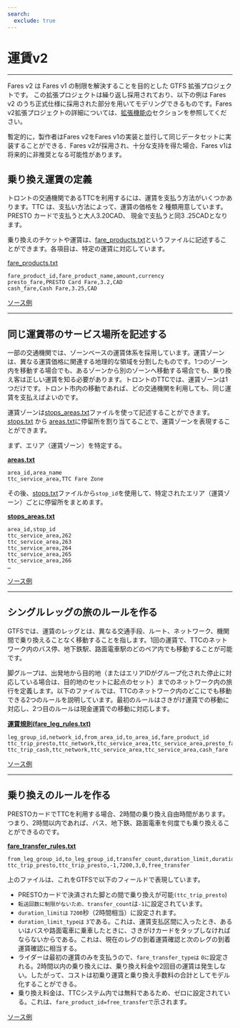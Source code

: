 ```yaml
---
search:
  exclude: true
---
```


# 運賃v2

<hr>

Fares v2 は Fares v1 の制限を解決することを目的とした GTFS 拡張プロジェクトです。 この拡張プロジェクトは繰り返し採用されており、以下の例は Fares v2 のうち正式仕様に採用された部分を用いてモデリングできるものです。Fares v2拡張プロジェクトの詳細については、[拡張機能の](../../../extensions)セクションを参照してください。

暫定的に，製作者はFares v2をFares v1の実装と並行して同じデータセットに実装することができる．Fares v2が採用され、十分な支持を得た場合、Fares v1は将来的に非推奨となる可能性があります。

## 乗り換え運賃の定義

トロントの交通機関であるTTCを利用するには、運賃を支払う方法がいくつかあります。TTC は、支払い方法によって、運賃の価格を 2 種類用意しています。PRESTO カードで支払うと大人3.20CAD、 現金で支払うと同3 .25CADとなります。

乗り換えのチケットや運賃は、[fare_products.txt](../../reference/#fare_productstxt)というファイルに記述することができます。各項目は、特定の運賃に対応しています。

[fare_products.txt](../../reference/#fare_productstxt)

    fare_product_id,fare_product_name,amount,currency
    presto_fare,PRESTO Card Fare,3.2,CAD
    cash_fare,Cash Fare,3.25,CAD

[ソース例](https://www.ttc.ca/Fares-and-passes)

<hr>

## 同じ運賃帯のサービス場所を記述する

一部の交通機関では、ゾーンベースの運賃体系を採用しています。運賃ゾーンは、異なる運賃価格に関連する地理的な領域を分割したものです。1つのゾーン内を移動する場合でも、あるゾーンから別のゾーンへ移動する場合でも、乗り換え客は正しい運賃を知る必要があります。トロントのTTCでは、運賃ゾーンは1つだけです。トロント市内の移動であれば、どの交通機関を利用しても、同じ運賃を支払えばよいのです。

運賃ゾーンは[stops_areas.txt](../../reference/#stops_areastxt)ファイルを使って記述することができます。[stops.txt](../../reference/#stopstxt) から [areas.txt](../../reference/#areastxt)に停留所を割り当てることで、運賃ゾーンを表現することができます。

まず、エリア（運賃ゾーン）を特定する。

[**areas.txt**](../../reference/#areastxt)

    area_id,area_name
    ttc_service_area,TTC Fare Zone

その後、[stops.txt](../../reference/#stopstxt)ファイルから`stop_id`を使用して、特定されたエリア（運賃ゾーン）ごとに停留所をまとめます。

[**stops_areas.txt**](../../reference/#stops_areastxt)

    area_id,stop_id
    ttc_service_area,262
    ttc_service_area,263
    ttc_service_area,264
    ttc_service_area,265
    ttc_service_area,266
    …

[ソース例](http://opendata.toronto.ca/toronto.transit.commission/ttc-routes-and-schedules/OpenData_TTC_Schedules.zip)

<hr>

## シングルレッグの旅のルールを作る

GTFSでは、運賃のレッグとは、異なる交通手段、ルート、ネットワーク、機関間で乗り換えることなく移動することを指します。1回の運賃で、TTCのネットワーク内のバス停、地下鉄駅、路面電車駅のどのペア内でも移動することが可能です。

脚グループは、出発地から目的地（またはエリアIDがグループ化された停止に対応している場合は、目的地のセットに起点のセット）までのネットワーク内の旅行を定義します。以下のファイルでは、TTCのネットワーク内のどこにでも移動できる2つのルールを説明しています。最初のルールはさきがけ運賃での移動に対応し、2つ目のルールは現金運賃での移動に対応します。

[**運賃規則(fare_leg_rules.txt)**](../../reference/#fare_leg_rulestxt)

    leg_group_id,network_id,from_area_id,to_area_id,fare_product_id
    ttc_trip_presto,ttc_network,ttc_service_area,ttc_service_area,presto_fare
    ttc_trip_cash,ttc_network,ttc_service_area,ttc_service_area,cash_fare

[ソース例](https://www.ttc.ca/Fares-and-passes)

<hr>

## 乗り換えのルールを作る

PRESTOカードでTTCを利用する場合、2時間の乗り換え自由時間があります。つまり、2時間以内であれば、バス、地下鉄、路面電車を何度でも乗り換えることができるのです。

[**fare_transfer_rules.txt**](../../reference/#fare_transfer_rulestxt)

    from_leg_group_id,to_leg_group_id,transfer_count,duration_limit,duration_limit_type,fare_transfer_type,fare_product_id
    ttc_trip_presto,ttc_trip_presto,-1,7200,3,0,free_transfer

上のファイルは、これをGTFSで以下のフィールドで表現しています。

- PRESTOカードで決済された脚との間で乗り換えが可能`(ttc_trip_presto`)
- `転送回数に制限がないため、transfer_count`は`-1`に設定されています。
- `duration_limitは` `7200`秒（2時間相当）に設定されます。
- `duration_limit_typeは` `3`である。これは、運賃支払区間に入ったとき、あるいはバスや路面電車に乗車したときに、さきがけカードをタップしなければならないからである。これは、現在のレグの到着運賃確認と次のレグの到着運賃確認に相当する。
- ライダーは最初の運賃のみを支払うので、`fare_transfer_typeは` `0に`設定される。2時間以内の乗り換えには、乗り換え料金や2回目の運賃は発生しない。したがって、コストは初乗り運賃と乗り換え手数料の合計としてモデル化することができる。
- 乗り換え料金は、TTCシステム内では無料であるため、ゼロに設定されている。これは、`fare_product_id=free_transferで`示されます。

[ソース例](https://www.ttc.ca/Fares-and-passes/PRESTO-on-the-TTC/Two-hour-transfer)
